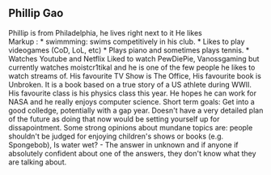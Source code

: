 ## Phillip Gao ##
Phillip is from Philadelphia, he lives right next to it
He likes  
Markup : * swimmming: swims competitively in his club.
         * Likes to play videogames (CoD, LoL, etc)
         *  Plays piano and sometimes plays tennis.
          * Watches Youtube and Netflix Liked to watch PewDiePie, Vanossgaming but currently watches moistcr1tikal and he is one of the few people he likes to watch streams of.
His favourite TV Show is The Office, His favourite book is Unbroken. It is a book based on a true story of a US athlete during WWII.
His favourite class is his physics class this year. He hopes he can work for NASA and he really enjoys computer science.
Short term goals: Get into a good colledge, potentially with a gap year. Doesn't have a very detailed plan of the future as doing that now would be setting yourself up for dissapointment.
Some strong opinions about mundane topics are: people shouldn't be judged for enjoying children's shows or books (e.g. Spongebob), Is water wet? - The answer in unknown and if anyone if absolutely confident about one of the answers, they don't know what they are talking about.

